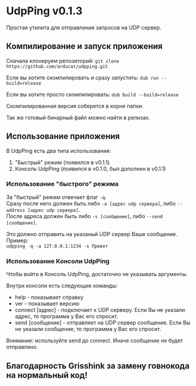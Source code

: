 # UdpPing v0.1.3

Простая утилита для отправления запросов на UDP сервер.

## Компилирование и запуск приложения


Сначала клонируем репозиторий:
`git clone https://github.com/arducat/udpping.git`


Если вы хотите скомпилировать и сразу запустить:
`dub run --build=release`


Если вы хотите просто скомпилировать:
`dub build --build=release`

Скомпилированная версия соберется в корне папки.

Так же готовый бинарный файл можно найти в релизах.

## Использование приложения

В UdpPing есть два типа использования:
1. "Быстрый" режим (появился в v0.1.1)
2. Консоль UdpPing (появился в v0.1.0, был дополнен в v0.1.1)

### Использование "быстрого" режима

За "быстрый" режим отвечает флаг `-q`.  
Сразу после него должен быть либо `-a [адрес udp сервера]`, либо `--address [адрес udp сервера]`.  
После адреса должен быть либо `-s [сообщение]`, либо `--send [сообщение]`.  

Это должно отправить на указаный UDP сервер Ваше сообщение.  
Пример:  
`udpping -q -a 127.0.0.1:1234 -s Привет`  

### Использование Консоли UdpPing

Чтобы войти в Консоль UdpPing, достаточно не указывать аргументы.  

Внутри консоли есть следующие команды:  
 -  help - показывает справку  
 -  ver - показывает версию  
 -  connect \[адрес] - подключает к UDP серверу. Если Вы не указали адрес, то программа у Вас его спросит.  
 -  send \[сообщение] - отправляет на UDP сервер сообщение. Если Вы не указали сообщение, то программа у Вас его спросит.  

Внимание: используйте send до connect. Иначе сообщение не будет отправлено.

## Благодарность Grisshink за замену говнокода на нормальный код!
